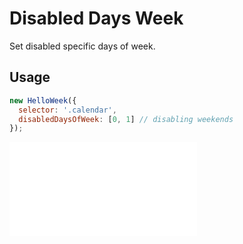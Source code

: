 # Disabled Days Week

Set disabled specific days of week.

## Usage

```js
new HelloWeek({
  selector: '.calendar',
  disabledDaysOfWeek: [0, 1] // disabling weekends
});
```

<iframe
    src="docs/v3/demos/02-disabled-days-week.html"
    frameborder="no"
    allowfullscreen="allowfullscreen">
</iframe>
